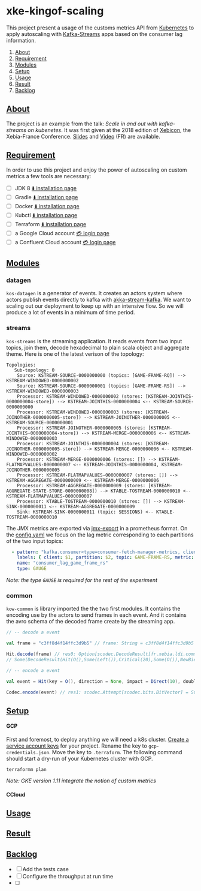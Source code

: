 # xke-kingof-scaling

This project present a usage of the customs metrics API from [Kubernetes](https://kubernetes.io/) to apply autoscaling 
with [Kafka-Streams](https://kafka.apache.org/documentation/streams/) apps based on the consumer lag information. 

1. [About](#about)
2. [Requirement](#requirement)
3. [Modules](#modules)
4. [Setup](#setup)
5. [Usage](#usage)
6. [Result](#result)
7. [Backlog](#backlog)
 
## [About](#about)
The project is an example from the talk: _Scale in and out with kafka-streams on kubenetes_. It was first given at the
2018 edition of [Xebicon](https://xebicon.fr), the Xebia-France Conference. 
[Slides](https://speakerdeck.com/loicdivad/scale-out-with-kafka-streams-and-kubernetes) and 
[Video](https://www.youtube.com/watch?v=gf1PJ7SJ55s) (FR) are available.

## [Requirement](#requirement)
In order to use this project and enjoy the power of autoscaling on custom metrics a few tools are necessary:
- [ ] JDK 8 [:arrow_down: installation page](https://www.oracle.com/technetwork/java/javase/downloads/jdk8-downloads-2133151.html)
- [ ] Gradle [:arrow_down: installation page](https://gradle.org/install/)
- [ ] Docker [:arrow_down: installation page](https://docs.docker.com/install/)
- [ ] Kubctl [:arrow_down: installation page](https://kubernetes.io/docs/tasks/tools/install-kubectl/)
- [ ] Terraform [:arrow_down: installation page](https://www.terraform.io/downloads.html)
- [ ] a Google Cloud account [:credit_card: login page](https://cloud.google.com/)
- [ ] a Confluent Cloud account [:credit_card: login page](https://confluent.cloud/login)

## [Modules](#modules)

### datagen
`kos-datagen` is a generator of events. It creates an actors system where actors publish events directly to kafka with 
[akka-stream-kafka](https://doc.akka.io/docs/akka-stream-kafka/current/home.html). We want to scaling out our deployment
to keep up with an intensive flow. So we will produce a lot of events in a minimum of time period.

### streams
`kos-streams` is the streaming application. It reads events from two input topics, join them, decode 
hexadecimal to plain scala object and aggregate theme. Here is one of the latest verison of the topology: 
```
Topologies:
   Sub-topology: 0
    Source: KSTREAM-SOURCE-0000000000 (topics: [GAME-FRAME-RQ]) --> KSTREAM-WINDOWED-0000000002
    Source: KSTREAM-SOURCE-0000000001 (topics: [GAME-FRAME-RS]) --> KSTREAM-WINDOWED-0000000003
    Processor: KSTREAM-WINDOWED-0000000002 (stores: [KSTREAM-JOINTHIS-0000000004-store]) --> KSTREAM-JOINTHIS-0000000004 <-- KSTREAM-SOURCE-0000000000
    Processor: KSTREAM-WINDOWED-0000000003 (stores: [KSTREAM-JOINOTHER-0000000005-store]) --> KSTREAM-JOINOTHER-0000000005 <-- KSTREAM-SOURCE-0000000001
    Processor: KSTREAM-JOINOTHER-0000000005 (stores: [KSTREAM-JOINTHIS-0000000004-store]) --> KSTREAM-MERGE-0000000006 <-- KSTREAM-WINDOWED-0000000003
    Processor: KSTREAM-JOINTHIS-0000000004 (stores: [KSTREAM-JOINOTHER-0000000005-store]) --> KSTREAM-MERGE-0000000006 <-- KSTREAM-WINDOWED-0000000002
    Processor: KSTREAM-MERGE-0000000006 (stores: []) --> KSTREAM-FLATMAPVALUES-0000000007 <-- KSTREAM-JOINTHIS-0000000004, KSTREAM-JOINOTHER-0000000005
    Processor: KSTREAM-FLATMAPVALUES-0000000007 (stores: []) --> KSTREAM-AGGREGATE-0000000009 <-- KSTREAM-MERGE-0000000006
    Processor: KSTREAM-AGGREGATE-0000000009 (stores: [KSTREAM-AGGREGATE-STATE-STORE-0000000008]) --> KTABLE-TOSTREAM-0000000010 <-- KSTREAM-FLATMAPVALUES-0000000007
    Processor: KTABLE-TOSTREAM-0000000010 (stores: []) --> KSTREAM-SINK-0000000011 <-- KSTREAM-AGGREGATE-0000000009
    Sink: KSTREAM-SINK-0000000011 (topic: SESSIONS) <-- KTABLE-TOSTREAM-0000000010
``` 
The JMX metrics are exported via [jmx-export](https://github.com/prometheus/jmx_exporter) in a prometheus format. 
On the [config.yaml](./kos-streams/docker/config.yaml) we focus on the lag metric corresponding to each partitions of 
the two input topics:

```yaml
  - pattern: "kafka.consumer<type=consumer-fetch-manager-metrics, client-id=(.*), topic=GAME-FRAME-RS, partition=(.*)><>records-lag: (.*)"
    labels: { client: $1, partition: $2, topic: GAME-FRAME-RS, metric: records-lag }
    name: "consumer_lag_game_frame_rs"
    type: GAUGE
```
_Note: the type `GAUGE` is required for the rest of the experiment_

### common
`kow-common` is library imported the the two first modules. It contains the encoding use by the actors to send frames
in each event. And it contains the avro schema of the decoded frame create by the streaming app.

```scala
// -- decode a event

val frame = "c3ff8d4f14ffc3d9b5" // frame: String = c3ff8d4f14ffc3d9b5

Hit.decode(frame) // res0: Option[scodec.DecodeResult[fr.xebia.ldi.common.frame.Hit]] = 
// Some(DecodeResult(Hit(O(),Some(Left()),Critical(20),Some(O()),NewBie(),NeoBlood()),BitVector(empty)))

// -- encode a event

val event = Hit(key = O(), direction = None, impact = Direct(10), doubleKey = None, level = NewBie(), game = Neowave())

Codec.encode(event) // res1: scodec.Attempt[scodec.bits.BitVector] = Successful(BitVector(56 bits, 0xc300b10a00d9a5))
```

## [Setup](#setup)

#### GCP 
First and foremost, to deploy anything we will need a k8s cluster.
[Create a service account keys](https://cloud.google.com/iam/docs/creating-managing-service-account-keys) 
for your project. Rename the key to `gcp-credentials.json`. Move the key to `.terraform`. The following command should
start a dry-run of your Kubernetes cluster with GCP.

```sell
terraformm plan
```
_Note: GKE version 1.11 integrate the notion of custom metrics_

#### CCloud



## [Usage](#usage)

## [Result](#result)

## [Backlog](#backlog)
- [ ] Add the tests case
- [ ] Configure the throughput at run time
- [ ]  

